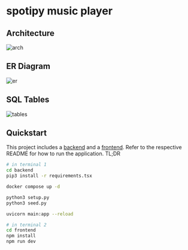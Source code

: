 # spotipy music player

## Architecture

![arch](https://github.com/juliusmarminge/spotipy/assets/51714798/f37599a4-21d2-49c6-abcc-6b9953e20280)

## ER Diagram

![er](https://github.com/juliusmarminge/spotipy/assets/51714798/b818c673-4b0f-4f68-a915-3e8a8352dd38)

## SQL Tables

![tables](https://github.com/juliusmarminge/spotipy/assets/51714798/b95c6b07-0fb7-4ce9-9ac5-b4541127b42b)

## Quickstart

This project includes a [backend](./backend/README.md) and a [frontend](./frontend/README.md). Refer to the respective README for how to run the application. TL;DR

```bash
# in terminal 1
cd backend
pip3 install -r requirements.tsx

docker compose up -d

python3 setup.py
python3 seed.py

uvicorn main:app --reload

# in terminal 2
cd frontend
npm install
npm run dev
```
